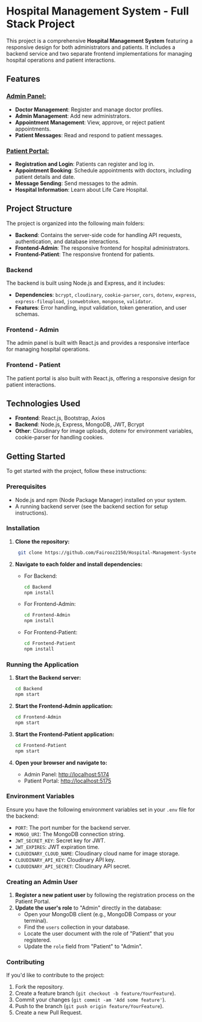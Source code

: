 

# Hospital Management System - Full Stack Project

This project is a comprehensive **Hospital Management System** featuring a responsive design for both administrators and patients. It includes a backend service and two separate frontend implementations for managing hospital operations and patient interactions.

## Features

### [Admin Panel:](https://lifecare-administration.netlify.app)
- **Doctor Management**: Register and manage doctor profiles.
- **Admin Management**: Add new administrators.
- **Appointment Management**: View, approve, or reject patient appointments.
- **Patient Messages**: Read and respond to patient messages.

### [Patient Portal:](https://lifecare-hospitals.netlify.app)
- **Registration and Login**: Patients can register and log in.
- **Appointment Booking**: Schedule appointments with doctors, including patient details and date.
- **Message Sending**: Send messages to the admin.
- **Hospital Information**: Learn about Life Care Hospital.

## Project Structure

The project is organized into the following main folders:

- **Backend**: Contains the server-side code for handling API requests, authentication, and database interactions.
- **Frontend-Admin**: The responsive frontend for hospital administrators.
- **Frontend-Patient**: The responsive frontend for patients.

### Backend
The backend is built using Node.js and Express, and it includes:
- **Dependencies**: `bcrypt`, `cloudinary`, `cookie-parser`, `cors`, `dotenv`, `express`, `express-fileupload`, `jsonwebtoken`, `mongoose`, `validator`.
- **Features**: Error handling, input validation, token generation, and user schemas.

### Frontend - Admin
The admin panel is built with React.js and provides a responsive interface for managing hospital operations.

### Frontend - Patient
The patient portal is also built with React.js, offering a responsive design for patient interactions.

## Technologies Used

- **Frontend**: React.js, Bootstrap, Axios
- **Backend**: Node.js, Express, MongoDB, JWT, Bcrypt
- **Other**: Cloudinary for image uploads, dotenv for environment variables, cookie-parser for handling cookies.

## Getting Started

To get started with the project, follow these instructions:

### Prerequisites

- Node.js and npm (Node Package Manager) installed on your system.
- A running backend server (see the backend section for setup instructions).

### Installation

1. **Clone the repository:**

   ```bash
    git clone https://github.com/Fairooz2150/Hospital-Management-System.git
   ```

2. **Navigate to each folder and install dependencies:**

   - For Backend:
     ```bash
     cd Backend
     npm install
     ```

   - For Frontend-Admin:
     ```bash
     cd Frontend-Admin
     npm install
     ```

   - For Frontend-Patient:
     ```bash
     cd Frontend-Patient
     npm install
     ```

### Running the Application

1. **Start the Backend server:**

   ```bash
   cd Backend
   npm start
   ```

2. **Start the Frontend-Admin application:**

   ```bash
   cd Frontend-Admin
   npm start
   ```

3. **Start the Frontend-Patient application:**

   ```bash
   cd Frontend-Patient
   npm start
   ```

4. **Open your browser and navigate to:**
   - Admin Panel: [http://localhost:5174](http://localhost:5174)
   - Patient Portal: [http://localhost:5175](http://localhost:5175)

### Environment Variables

Ensure you have the following environment variables set in your `.env` file for the backend:

- `PORT`: The port number for the backend server.
- `MONGO_URI`: The MongoDB connection string.
- `JWT_SECRET_KEY`: Secret key for JWT.
- `JWT_EXPIRES`: JWT expiration time.
- `CLOUDINARY_CLOUD_NAME`: Cloudinary cloud name for image storage.
- `CLOUDINARY_API_KEY`: Cloudinary API key.
- `CLOUDINARY_API_SECRET`: Cloudinary API secret.

### Creating an Admin User

1. **Register a new patient user** by following the registration process on the Patient Portal.
2. **Update the user's role** to "Admin" directly in the database:
   - Open your MongoDB client (e.g., MongoDB Compass or your terminal).
   - Find the `users` collection in your database.
   - Locate the user document with the role of "Patient" that you registered.
   - Update the `role` field from "Patient" to "Admin".

### Contributing

If you'd like to contribute to the project:
1. Fork the repository.
2. Create a feature branch (`git checkout -b feature/YourFeature`).
3. Commit your changes (`git commit -am 'Add some feature'`).
4. Push to the branch (`git push origin feature/YourFeature`).
5. Create a new Pull Request.


